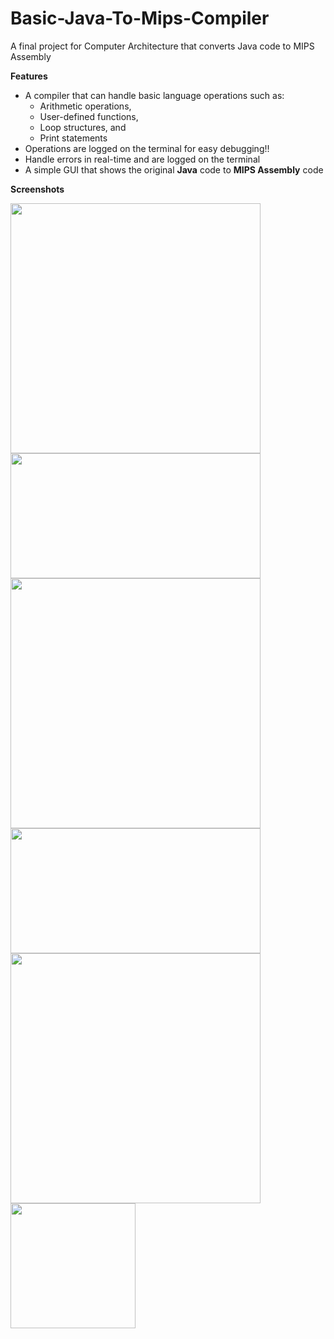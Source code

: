 # Basic-Java-To-Mips-Compiler
A final project for Computer Architecture that converts Java code to MIPS Assembly

**Features**
 - A compiler that can handle basic language operations such as:
    *  Arithmetic operations,
    *  User-defined functions,
    *  Loop structures, and
    *  Print statements
- Operations are logged on the terminal for easy debugging!!
- Handle errors in real-time and are logged on the terminal
- A simple GUI that shows the original **Java** code to **MIPS Assembly** code

**Screenshots**
<div>
 <div>
  <img src= "https://github.com/primequantuM4/Basic-Java-To-Mips-Compiler/assets/86236449/2338b566-3c4e-49a9-8828-135402630a1b" width=400>
  <img src = "https://github.com/primequantuM4/Basic-Java-To-Mips-Compiler/assets/86236449/abe239ee-8603-4b6e-aac2-f08571bb60a8" width=400 height = 200>
 </div>
 <div>
   <img src= "https://github.com/primequantuM4/Basic-Java-To-Mips-Compiler/assets/86236449/8bbae83d-9488-42a8-a1c5-12dbd9b484ee" width=400>
   <img src="https://github.com/primequantuM4/Basic-Java-To-Mips-Compiler/assets/86236449/8171670c-8088-4096-8c7c-2d62d0770663" width=400 height = 200>
 </div>
 <div>
  <img src="https://github.com/primequantuM4/Basic-Java-To-Mips-Compiler/assets/86236449/37dd1d61-ecd7-4604-a687-28d8def6baf0" width=400> 
  <img src="https://github.com/primequantuM4/Basic-Java-To-Mips-Compiler/assets/86236449/50807672-687c-46db-92de-71d49d250ae2" width=200 height= 200>
 </div>
</div>




